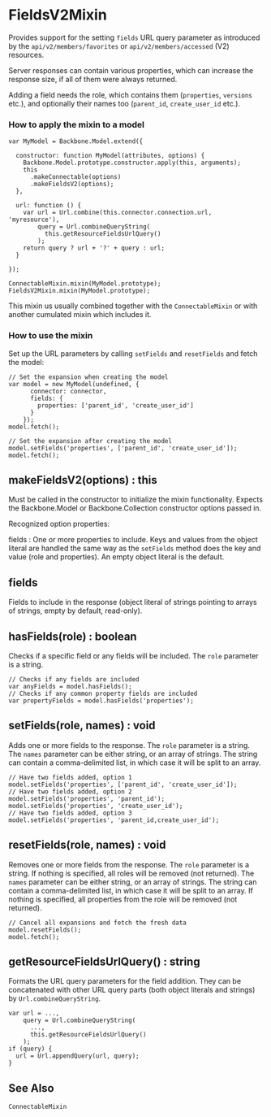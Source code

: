 # FieldsV2Mixin

Provides support for the setting `fields` URL query parameter as introduced 
by the `api/v2/members/favorites` or `api/v2/members/accessed` (V2) resources.

Server responses can contain various properties, which can increase the
response size, if all of them were always returned.

Adding a field needs the role, which contains them (`properties`, `versions`
etc.), and optionally their names too (`parent_id`, `create_user_id` etc.).

### How to apply the mixin to a model

```
var MyModel = Backbone.Model.extend({

  constructor: function MyModel(attributes, options) {
    Backbone.Model.prototype.constructor.apply(this, arguments);
    this
      .makeConnectable(options)
      .makeFieldsV2(options);
  },

  url: function () {
    var url = Url.combine(this.connector.connection.url, 'myresource'),
        query = Url.combineQueryString(
          this.getResourceFieldsUrlQuery()
        );
    return query ? url + '?' + query : url;
  }
  
});

ConnectableMixin.mixin(MyModel.prototype);
FieldsV2Mixin.mixin(MyModel.prototype);
```

This mixin us usually combined together with the `ConnectableMixin`
or with another cumulated mixin which includes it.

### How to use the mixin

Set up the URL parameters by calling `setFields` and `resetFields` and fetch the model:

```
// Set the expansion when creating the model
var model = new MyModel(undefined, {
      connector: connector,
      fields: {
        properties: ['parent_id', 'create_user_id']
      }
    });
model.fetch();

// Set the expansion after creating the model
model.setFields('properties', ['parent_id', 'create_user_id']);
model.fetch();
```

## makeFieldsV2(options) : this

Must be called in the constructor to initialize the mixin functionality.
Expects the Backbone.Model or Backbone.Collection constructor options passed in.

Recognized option properties:

fields
: One or more properties to include.  Keys and values from the object literal
  are handled the same way as the `setFields` method does the key and value
  (role and properties).  An empty object literal is the default.

## fields

Fields to include in the response (object literal of strings pointing
to arrays of strings, empty by default, read-only).

## hasFields(role) : boolean

Checks if a specific field or any fields will be included.  The `role` parameter
is a string.

```
// Checks if any fields are included
var anyFields = model.hasFields();
// Checks if any common property fields are included
var propertyFields = model.hasFields('properties');
```

## setFields(role, names) : void

Adds one or more fields to the response.  The `role` parameter is a string.  The
`names` parameter can be either string, or an array of strings.  The string can
contain a comma-delimited list, in which case it will be split to an array.

```
// Have two fields added, option 1
model.setFields('properties', ['parent_id', 'create_user_id']);
// Have two fields added, option 2
model.setFields('properties', 'parent_id');
model.setFields('properties', 'create_user_id');
// Have two fields added, option 3
model.setFields('properties', 'parent_id,create_user_id');
```

## resetFields(role, names) : void

Removes one or more fields from the response.  The `role` parameter is a
string.  If nothing is specified, all roles will be removed (not returned).  The
`names` parameter can be either string, or an array of strings.  The string can
contain a comma-delimited list, in which case it will be split to an array.  If
nothing is specified, all properties from the role  will be removed (not returned).

```
// Cancel all expansions and fetch the fresh data
model.resetFields();
model.fetch();
```

## getResourceFieldsUrlQuery() : string

Formats the URL query parameters for the field addition.  They can be concatenated
with other URL query parts (both object literals and strings) by `Url.combineQueryString`.

```
var url = ...,
    query = Url.combineQueryString(
      ...,
      this.getResourceFieldsUrlQuery()
    );
if (query) {
  url = Url.appendQuery(url, query);
}
```

## See Also

`ConnectableMixin`
